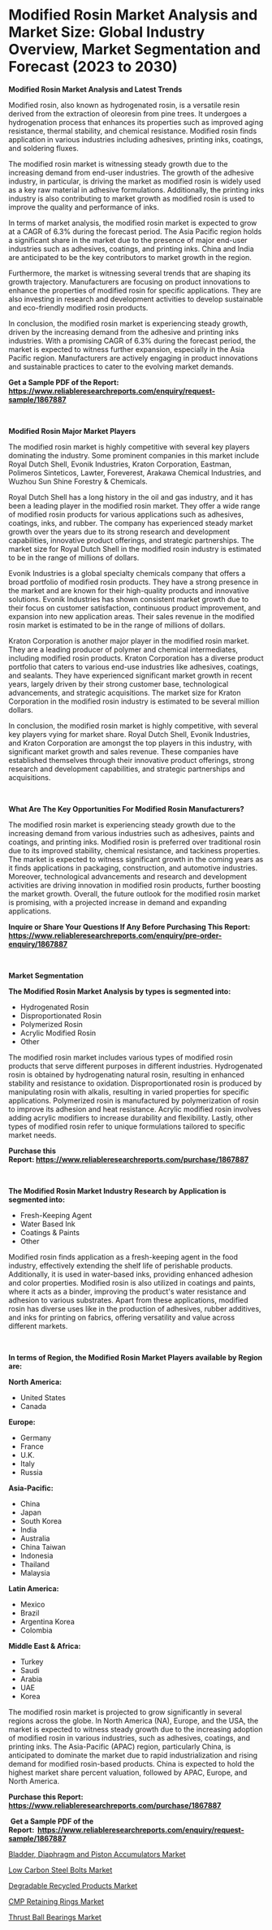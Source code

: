 <p><h1>Modified Rosin Market Analysis and Market Size: Global Industry Overview, Market Segmentation and Forecast (2023 to 2030)</h1></p><p><strong>Modified Rosin Market Analysis and Latest Trends</strong></p>
<p><p>Modified rosin, also known as hydrogenated rosin, is a versatile resin derived from the extraction of oleoresin from pine trees. It undergoes a hydrogenation process that enhances its properties such as improved aging resistance, thermal stability, and chemical resistance. Modified rosin finds application in various industries including adhesives, printing inks, coatings, and soldering fluxes.</p><p>The modified rosin market is witnessing steady growth due to the increasing demand from end-user industries. The growth of the adhesive industry, in particular, is driving the market as modified rosin is widely used as a key raw material in adhesive formulations. Additionally, the printing inks industry is also contributing to market growth as modified rosin is used to improve the quality and performance of inks.</p><p>In terms of market analysis, the modified rosin market is expected to grow at a CAGR of 6.3% during the forecast period. The Asia Pacific region holds a significant share in the market due to the presence of major end-user industries such as adhesives, coatings, and printing inks. China and India are anticipated to be the key contributors to market growth in the region.</p><p>Furthermore, the market is witnessing several trends that are shaping its growth trajectory. Manufacturers are focusing on product innovations to enhance the properties of modified rosin for specific applications. They are also investing in research and development activities to develop sustainable and eco-friendly modified rosin products.</p><p>In conclusion, the modified rosin market is experiencing steady growth, driven by the increasing demand from the adhesive and printing inks industries. With a promising CAGR of 6.3% during the forecast period, the market is expected to witness further expansion, especially in the Asia Pacific region. Manufacturers are actively engaging in product innovations and sustainable practices to cater to the evolving market demands.</p></p>
<p><strong>Get a Sample PDF of the Report:&nbsp; <a href="https://www.reliableresearchreports.com/enquiry/request-sample/1867887">https://www.reliableresearchreports.com/enquiry/request-sample/1867887</a></strong></p>
<p>&nbsp;</p>
<p><strong>Modified Rosin Major Market Players</strong></p>
<p><p>The modified rosin market is highly competitive with several key players dominating the industry. Some prominent companies in this market include Royal Dutch Shell, Evonik Industries, Kraton Corporation, Eastman, Polimeros Sinteticos, Lawter, Foreverest, Arakawa Chemical Industries, and Wuzhou Sun Shine Forestry & Chemicals.</p><p>Royal Dutch Shell has a long history in the oil and gas industry, and it has been a leading player in the modified rosin market. They offer a wide range of modified rosin products for various applications such as adhesives, coatings, inks, and rubber. The company has experienced steady market growth over the years due to its strong research and development capabilities, innovative product offerings, and strategic partnerships. The market size for Royal Dutch Shell in the modified rosin industry is estimated to be in the range of millions of dollars.</p><p>Evonik Industries is a global specialty chemicals company that offers a broad portfolio of modified rosin products. They have a strong presence in the market and are known for their high-quality products and innovative solutions. Evonik Industries has shown consistent market growth due to their focus on customer satisfaction, continuous product improvement, and expansion into new application areas. Their sales revenue in the modified rosin market is estimated to be in the range of millions of dollars.</p><p>Kraton Corporation is another major player in the modified rosin market. They are a leading producer of polymer and chemical intermediates, including modified rosin products. Kraton Corporation has a diverse product portfolio that caters to various end-use industries like adhesives, coatings, and sealants. They have experienced significant market growth in recent years, largely driven by their strong customer base, technological advancements, and strategic acquisitions. The market size for Kraton Corporation in the modified rosin industry is estimated to be several million dollars.</p><p>In conclusion, the modified rosin market is highly competitive, with several key players vying for market share. Royal Dutch Shell, Evonik Industries, and Kraton Corporation are amongst the top players in this industry, with significant market growth and sales revenue. These companies have established themselves through their innovative product offerings, strong research and development capabilities, and strategic partnerships and acquisitions.</p></p>
<p>&nbsp;</p>
<p><strong>What Are The Key Opportunities For Modified Rosin Manufacturers?</strong></p>
<p><p>The modified rosin market is experiencing steady growth due to the increasing demand from various industries such as adhesives, paints and coatings, and printing inks. Modified rosin is preferred over traditional rosin due to its improved stability, chemical resistance, and tackiness properties. The market is expected to witness significant growth in the coming years as it finds applications in packaging, construction, and automotive industries. Moreover, technological advancements and research and development activities are driving innovation in modified rosin products, further boosting the market growth. Overall, the future outlook for the modified rosin market is promising, with a projected increase in demand and expanding applications.</p></p>
<p><strong>Inquire or Share Your Questions If Any Before Purchasing This Report: <a href="https://www.reliableresearchreports.com/enquiry/pre-order-enquiry/1867887">https://www.reliableresearchreports.com/enquiry/pre-order-enquiry/1867887</a></strong></p>
<p>&nbsp;</p>
<p><strong>Market Segmentation</strong></p>
<p><strong>The Modified Rosin Market Analysis by types is segmented into:</strong></p>
<p><ul><li>Hydrogenated Rosin</li><li>Disproportionated Rosin</li><li>Polymerized Rosin</li><li>Acrylic Modified Rosin</li><li>Other</li></ul></p>
<p><p>The modified rosin market includes various types of modified rosin products that serve different purposes in different industries. Hydrogenated rosin is obtained by hydrogenating natural rosin, resulting in enhanced stability and resistance to oxidation. Disproportionated rosin is produced by manipulating rosin with alkalis, resulting in varied properties for specific applications. Polymerized rosin is manufactured by polymerization of rosin to improve its adhesion and heat resistance. Acrylic modified rosin involves adding acrylic modifiers to increase durability and flexibility. Lastly, other types of modified rosin refer to unique formulations tailored to specific market needs.</p></p>
<p><strong>Purchase this Report:&nbsp;<a href="https://www.reliableresearchreports.com/purchase/1867887">https://www.reliableresearchreports.com/purchase/1867887</a></strong></p>
<p>&nbsp;</p>
<p><strong>The Modified Rosin Market Industry Research by Application is segmented into:</strong></p>
<p><ul><li>Fresh-Keeping Agent</li><li>Water Based Ink</li><li>Coatings & Paints</li><li>Other</li></ul></p>
<p><p>Modified rosin finds application as a fresh-keeping agent in the food industry, effectively extending the shelf life of perishable products. Additionally, it is used in water-based inks, providing enhanced adhesion and color properties. Modified rosin is also utilized in coatings and paints, where it acts as a binder, improving the product's water resistance and adhesion to various substrates. Apart from these applications, modified rosin has diverse uses like in the production of adhesives, rubber additives, and inks for printing on fabrics, offering versatility and value across different markets.</p></p>
<p>&nbsp;</p>
<p><strong>In terms of Region, the Modified Rosin Market Players available by Region are:</strong></p>
<p>
    <p> <strong> North America: </strong>
        <ul>
            <li>United States</li>
            <li>Canada</li>
        </ul>
        </p> 
    <p> <strong> Europe: </strong>
        <ul>
            <li>Germany</li>
            <li>France</li>
            <li>U.K.</li>
            <li>Italy</li>
            <li>Russia</li>
        </ul>
        </p> 
    <p> <strong> Asia-Pacific: </strong>
        <ul>
            <li>China</li>
            <li>Japan</li>
            <li>South Korea</li>
            <li>India</li>
            <li>Australia</li>
            <li>China Taiwan</li>
            <li>Indonesia</li>
            <li>Thailand</li>
            <li>Malaysia</li>
        </ul>
        </p> 
    <p> <strong> Latin America: </strong>
        <ul>
            <li>Mexico</li>
            <li>Brazil</li>
            <li>Argentina Korea</li>
            <li>Colombia</li>
        </ul>
        </p> 
    <p> <strong> Middle East & Africa: </strong>
        <ul>
            <li>Turkey</li>
            <li>Saudi</li>
            <li>Arabia</li>
            <li>UAE</li>
            <li>Korea</li>
        </ul>
    </p>
    </p>
<p><p>The modified rosin market is projected to grow significantly in several regions across the globe. In North America (NA), Europe, and the USA, the market is expected to witness steady growth due to the increasing adoption of modified rosin in various industries, such as adhesives, coatings, and printing inks. The Asia-Pacific (APAC) region, particularly China, is anticipated to dominate the market due to rapid industrialization and rising demand for modified rosin-based products. China is expected to hold the highest market share percent valuation, followed by APAC, Europe, and North America.</p></p>
<p><strong>Purchase this Report: <a href="https://www.reliableresearchreports.com/purchase/1867887">https://www.reliableresearchreports.com/purchase/1867887</a></strong></p>
<p>&nbsp;<strong>Get a Sample PDF of the Report:&nbsp;&nbsp;<a href="https://www.reliableresearchreports.com/enquiry/request-sample/1867887">https://www.reliableresearchreports.com/enquiry/request-sample/1867887</a></strong></p>
<p><strong></strong></p>
<p><p><a href="https://medium.com/@claudekunze/bladder-diaphragm-and-piston-accumulators-market-comprehensive-assessment-by-type-application-a2ee4dae4d10">Bladder, Diaphragm and Piston Accumulators Market</a></p><p><a href="https://github.com/mabutironaldo/Market-Research-Report-List-1/blob/main/low-carbon-steel-bolts-market.md">Low Carbon Steel Bolts Market</a></p><p><a href="https://medium.com/@dylangilbert65/degradable-recycled-products-market-furnishes-information-on-market-share-market-trends-and-4b75a0bede15">Degradable Recycled Products Market</a></p><p><a href="https://medium.com/@shiv151299/cmp-retaining-rings-market-size-cagr-trends-2024-2030-6ca5b8d8dc9d">CMP Retaining Rings Market</a></p><p><a href="https://github.com/lbird53714/Market-Research-Report-List-1/blob/main/thrust-ball-bearings-market.md">Thrust Ball Bearings Market</a></p></p>
